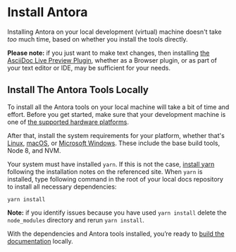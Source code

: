 # Install Antora

Installing Antora on your local development (virtual) machine doesn't take *too* much time, based on whether you install the tools directly.

**Please note:** if you just want to make text changes, then installing [the AsciiDoc Live Preview Plugin](https://asciidoctor.org/docs/editing-asciidoc-with-live-preview/), whether as a Browser plugin, or as part of your text editor or IDE, may be sufficient for your needs.

## Install The Antora Tools Locally

To install all the Antora tools on your local machine will take a bit of time and effort. Before you get started, make sure that your development machine is one of [the supported hardware platforms](https://docs.antora.org/antora/1.0/supported-platforms/#platforms).

After that, install the system requirements for your platform, whether that's [Linux](https://docs.antora.org/antora/1.0/install/linux-requirements/), [macOS](https://docs.antora.org/antora/1.0/install/macos-requirements/), or [Microsoft Windows](https://docs.antora.org/antora/1.0/install/windows-requirements/). These include the base build tools, Node 8, and NVM.

Your system must have installed `yarn`. If this is not the case, [install yarn](https://yarnpkg.com/lang/en/docs/install) following the installation notes on the referenced site. When `yarn` is installed, type following command in the root of your local docs repository to install all necessary dependencies:

```console
yarn install
```

**Note:** if you identify issues because you have used `yarn install` delete the `node_modules` directory and rerun `yarn install`.

With the dependencies and Antora tools installed, you’re ready to [build the documentation](./build-the-docs.md) locally.
